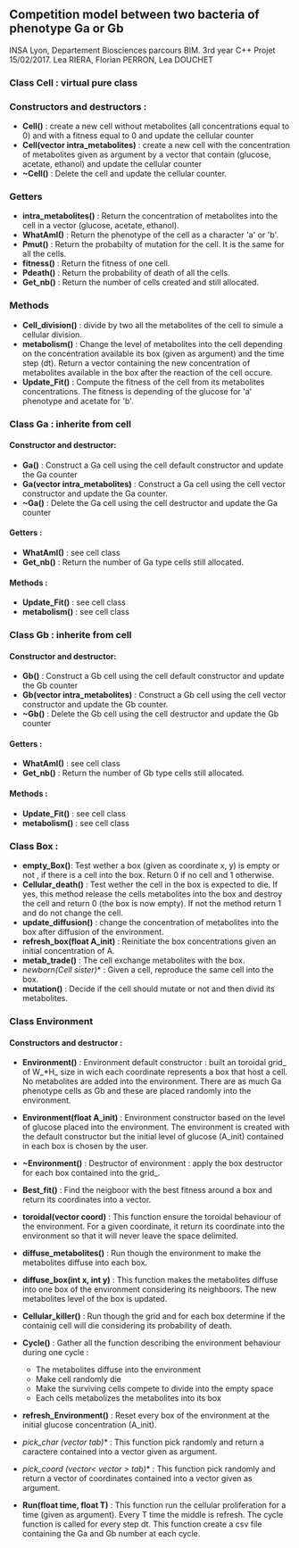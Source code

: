 ## Competition model between two bacteria of phenotype Ga or Gb
INSA Lyon, Departement Biosciences parcours BIM. 3rd year C++ Projet 
15/02/2017. Lea RIERA, Florian PERRON, Lea DOUCHET

### Class Cell : virtual pure class

### Constructors and destructors :
* **Cell()** : create a new cell without metabolites (all concentrations
 equal to 0) and with a fitness equal to 0 and update the cellular 
 counter
* **Cell(vector<float> intra_metabolites)** : create a new cell with the
 concentration of metabolites given as argument by a vector that contain
 (glucose, acetate, ethanol) and update the cellular counter
* **~Cell()** : Delete the cell and update the cellular counter.

### Getters
* **intra_metabolites()** : Return the concentration of metabolites into
 the cell in a vector (glucose, acetate, ethanol).
* **WhatAmI()** : Return the phenotype of the cell as a character 'a' or 
'b'.
* **Pmut()** : Return the probabilty of mutation for the cell. It is the
 same for all the cells.
* **fitness()** : Return the fitness of one cell.
* **Pdeath()** : Return the probability of death of all the cells.
* **Get_nb()** : Return the number of cells created and still allocated.

### Methods
* **Cell_division()** : divide by two all the metabolites of the cell to
 simule a cellular division.
* **metabolism()** : Change the level of metabolites into the cell 
 depending on the concentration available its box (given as argument) and
 the time step (dt). Return a vector containing the new concentration of
 metabolites available in the box after the reaction of the cell 
 occure. 
* **Update_Fit()** : Compute the fitness of the cell from its metabolites 
 concentrations. The fitness is depending of the glucose for 'a' 
 phenotype and acetate for 'b'. 


### Class Ga : inherite from cell
#### Constructor and destructor: 
* **Ga()** : Construct a Ga cell using the cell default constructor and update
 the Ga counter
* **Ga(vector<float> intra_metabolites)** : Construct a Ga cell using 
the cell vector constructor and update the Ga counter.
* **~Ga()** : Delete the Ga cell using the cell destructor and update 
the Ga counter
#### Getters : 
* **WhatAmI()** : see cell class
* **Get_nb()** : Return the number of Ga type cells still allocated.
#### Methods :  
* **Update_Fit()** : see cell class
* **metabolism()** : see cell class


### Class Gb : inherite from cell
#### Constructor and destructor: 
* **Gb()** : Construct a Gb cell using the cell default constructor and update
 the Gb counter
* **Gb(vector<float> intra_metabolites)** : Construct a Gb cell using 
the cell vector constructor and update the Gb counter.
* **~Gb()** : Delete the Gb cell using the cell destructor and update 
the Gb counter
#### Getters  :
* **WhatAmI()** : see cell class
* **Get_nb()** : Return the number of Gb type cells still allocated.
#### Methods : 
* **Update_Fit()** : see cell class
* **metabolism()** : see cell class


### Class Box :

* **empty_Box()**: Test wether a box (given as coordinate x, y) is empty or 
 not , if there is a cell into the box. Return 0 if no cell and 1 
 otherwise.  
* **Cellular_death()** : Test wether the cell in the box is expected to die.
 If yes, this method release the cells metabolites into the box and 
 destroy the cell and return 0 (the box is now empty). If not the method
 return 1 and do not change the cell.  
* **update_diffusion()** : change the concentration of metabolites into the box 
after diffusion of the environment.  
* **refresh_box(float A_init)** : Reinitiate the box concentrations given an initial concentration of A.
* **metab_trade()** : The cell exchange metabolites with the box.  
* **newborn(Cell* sister)** : Given a cell, reproduce the same cell into the box.  
* **mutation()** : Decide if the cell should mutate or not and then divid its metabolites.




### Class Environment

#### Constructors and destructor : 
* **Environment()** : Environment default constructor : built an 
toroidal grid_ of W_*H_ size in wich each coordinate represents a box 
that host a cell. No metabolites are added into the environment. There 
are as much Ga phenotype cells as Gb and these are placed randomly into 
the environment.  

* **Environment(float A_init)** : Environment constructor based on the 
level of glucose placed into the environment. The environment is created
 with the default constructor but the initial level of glucose (A_init) 
 contained in each box is chosen by the user.  

* **~Environment()** : Destructor of environment : apply the box 
destructor for each box contained into the grid_.  

* **Best_fit()** : Find the neigboor with the best fitness around a box and 
return its coordinates into a vector.  

* **toroidal(vector<int> coord)** : This function ensure the toroidal behaviour of the environment. For a given coordinate, it return its coordinate into the environment so that it will never leave the space delimited.  

* **diffuse_metabolites()** : Run though the environment to make the metabolites diffuse into each box.  

* **diffuse_box(int x, int y)** : This function makes the metabolites diffuse into one box of the environment considering its neighboors. The new metabolites level of the box is updated.  

* **Cellular_killer()** : Run though the grid and for each box determine if the containig cell will die considering its probability of death.  

* **Cycle()** : Gather all the function describing the environment behaviour during one cycle  : 
  - The metabolites diffuse into the environment
  - Make cell randomly die
  - Make the surviving cells compete to divide into the empty space
  - Each cells metabolizes the metabolites into its box  

* **refresh_Environment()** : Reset every box of the environment at the initial glucose concentration (A_init).  

* **pick_char (vector<char>* tab)** : This function pick randomly and return a caractere contained into a vector given as argument.  

* **pick_coord (vector< vector<int> >*  tab)** : This function pick randomly and return a vector of coordinates contained into a vector given as argument.  

* **Run(float time, float T)** : This function run the cellular 
proliferation for a time (given as argument). Every T time the middle is
 refresh. The cycle function is called for every step dt. This function 
 create a csv file containing the Ga and Gb number at each cycle.  




